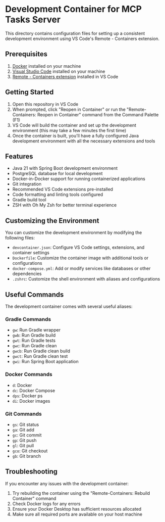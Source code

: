 # Development Container for MCP Tasks Server

This directory contains configuration files for setting up a consistent development environment using VS Code's Remote - Containers extension.

## Prerequisites

1. [Docker](https://www.docker.com/products/docker-desktop) installed on your machine
2. [Visual Studio Code](https://code.visualstudio.com/) installed on your machine
3. [Remote - Containers extension](https://marketplace.visualstudio.com/items?itemName=ms-vscode-remote.remote-containers) installed in VS Code

## Getting Started

1. Open this repository in VS Code
2. When prompted, click "Reopen in Container" or run the "Remote-Containers: Reopen in Container" command from the Command Palette (F1)
3. VS Code will build the container and set up the development environment (this may take a few minutes the first time)
4. Once the container is built, you'll have a fully configured Java development environment with all the necessary extensions and tools

## Features

- Java 21 with Spring Boot development environment
- PostgreSQL database for local development
- Docker-in-Docker support for running containerized applications
- Git integration
- Recommended VS Code extensions pre-installed
- Code formatting and linting tools configured
- Gradle build tool
- ZSH with Oh My Zsh for better terminal experience

## Customizing the Environment

You can customize the development environment by modifying the following files:

- `devcontainer.json`: Configure VS Code settings, extensions, and container settings
- `Dockerfile`: Customize the container image with additional tools or configurations
- `docker-compose.yml`: Add or modify services like databases or other dependencies
- `.zshrc`: Customize the shell environment with aliases and configurations

## Useful Commands

The development container comes with several useful aliases:

### Gradle Commands
- `gw`: Run Gradle wrapper
- `gwb`: Run Gradle build
- `gwt`: Run Gradle tests
- `gwc`: Run Gradle clean
- `gwcb`: Run Gradle clean build
- `gwct`: Run Gradle clean test
- `gwi`: Run Spring Boot application

### Docker Commands
- `d`: Docker
- `dc`: Docker Compose
- `dps`: Docker ps
- `di`: Docker images

### Git Commands
- `gs`: Git status
- `ga`: Git add
- `gc`: Git commit
- `gp`: Git push
- `gl`: Git pull
- `gco`: Git checkout
- `gb`: Git branch

## Troubleshooting

If you encounter any issues with the development container:

1. Try rebuilding the container using the "Remote-Containers: Rebuild Container" command
2. Check Docker logs for any errors
3. Ensure your Docker Desktop has sufficient resources allocated
4. Make sure all required ports are available on your host machine 